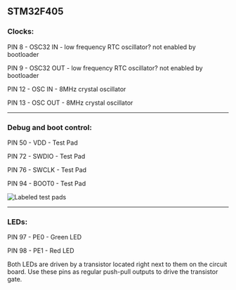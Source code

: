 
## STM32F405

### Clocks:

PIN 8 - OSC32 IN - low frequency RTC oscillator? not enabled by bootloader

PIN 9 - OSC32 OUT - low frequency RTC oscillator? not enabled by bootloader

PIN 12 - OSC IN  - 8MHz crystal oscillator

PIN 13 - OSC OUT - 8MHz crystal oscillator

-----

### Debug and boot control:

PIN 50 - VDD   - Test Pad

PIN 72 - SWDIO - Test Pad

PIN 76 - SWCLK - Test Pad

PIN 94 - BOOT0 - Test Pad

![Labeled test pads](https://github.com/pchickey/md380-re/raw/master/teardown/stm32%20closeup%20annotated.jpg)

------

### LEDs:

PIN 97 - PE0 - Green LED

PIN 98 - PE1 - Red LED

Both LEDs are driven by a transistor located right next to them on the circuit
board. Use these pins as regular push-pull outputs to drive the transistor gate.
